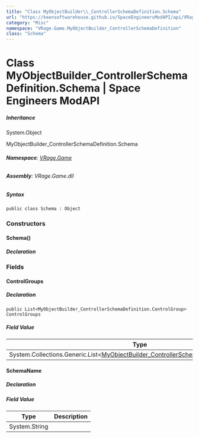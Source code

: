 ```yaml
---
title: "Class MyObjectBuilder\\_ControllerSchemaDefinition.Schema"
url: "https://keensoftwarehouse.github.io/SpaceEngineersModAPI/api/VRage.Game.MyObjectBuilder_ControllerSchemaDefinition.Schema.html"
category: "Misc"
namespace: "VRage.Game.MyObjectBuilder_ControllerSchemaDefinition"
class: "Schema"
---
```


# Class MyObjectBuilder\_ControllerSchemaDefinition.Schema | Space Engineers ModAPI

##### Inheritance

System.Object

MyObjectBuilder\_ControllerSchemaDefinition.Schema

###### **Namespace**: [VRage.Game](https://keensoftwarehouse.github.io/SpaceEngineersModAPI/api/VRage.Game.html)

###### **Assembly**: VRage.Game.dll

##### Syntax

```
public class Schema : Object
```

### Constructors

#### Schema()

##### Declaration

### Fields

#### ControlGroups

##### Declaration

```
public List<MyObjectBuilder_ControllerSchemaDefinition.ControlGroup> ControlGroups
```

##### Field Value

| Type | Description |
| --- | --- |
| System.Collections.Generic.List<[MyObjectBuilder\_ControllerSchemaDefinition.ControlGroup](https://keensoftwarehouse.github.io/SpaceEngineersModAPI/api/VRage.Game.MyObjectBuilder_ControllerSchemaDefinition.ControlGroup.html)\> |     |

#### SchemaName

##### Declaration

##### Field Value

| Type | Description |
| --- | --- |
| System.String |     |